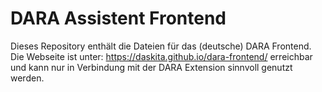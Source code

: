 # DARA Assistent Frontend

Dieses Repository enthält die Dateien für das (deutsche) DARA Frontend. Die Webseite ist unter: https://daskita.github.io/dara-frontend/ erreichbar und kann nur in Verbindung mit der DARA Extension sinnvoll genutzt werden.
